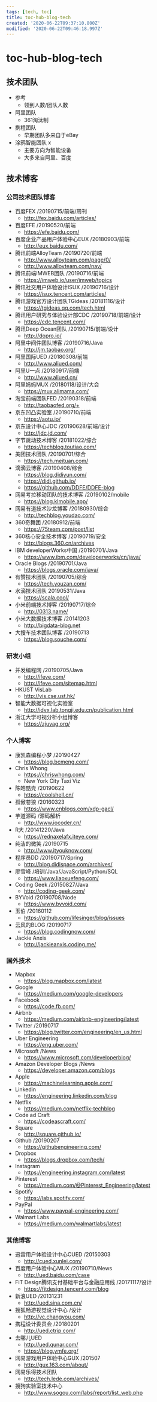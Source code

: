 ```yaml
---
tags: [tech, toc]
title: toc-hub-blog-tech
created: '2020-06-22T09:37:10.800Z'
modified: '2020-06-22T09:46:18.997Z'
---
```


# toc-hub-blog-tech

## 技术团队
- 参考
  - 领到人数/团队人数
- 阿里团队
  - 361淘汰制
- 携程团队
  - 早期团队多来自于eBay
- 涂鸦智能团队 x
  - 主要方向为智能设备
  - 大多来自阿里、百度

## 技术博客

### 公司技术团队博客
- 百度FEX /20190715/前端/周刊
  - http://fex.baidu.com/articles/
- 百度EFE /20190520/前端
  - https://efe.baidu.com/
- 百度企业产品用户体验中心EUX /20180903/前端
  - http://eux.baidu.com/
- 腾讯前端AlloyTeam /20190720/前端
  - http://www.alloyteam.com/page/0/
  - http://www.alloyteam.com/nav/
- 腾讯前端IMWEB团队 /20190716/前端
  - https://imweb.io/user/imweb/topics
- 腾讯社交用户体验设计ISUX /20190716/设计
  - https://isux.tencent.com/articles/
- 腾讯游戏官方设计团队TGideas /20181116/设计
  - https://tgideas.qq.com/tech.html
- 腾讯用户研究与体验设计部CDC /20190718/前端/设计
  - https://cdc.tencent.com/
- 腾讯Deep Ocean团队 /20190715/前端/设计
  - http://dopro.io/
- 阿里中间件团队博客 /20190716/Java
  - http://jm.taobao.org/
- 阿里国际UED /20180308/前端
  - http://www.aliued.com/
- 阿里U一点 /20180917/前端
  - http://www.aliued.cn/
- 阿里妈妈MUX /20180118/设计/大会
  - https://mux.alimama.com/
- 淘宝前端团队FED /20190318/前端
  - http://taobaofed.org/+
- 京东凹凸实验室 /20190710/前端
  - https://aotu.io/
- 京东设计中心JDC /20190628/前端/设计
  - http://jdc.jd.com/
- 字节跳动技术博客 /20181022/综合
  - https://techblog.toutiao.com/
- 美团技术团队 /20190701/综合
  - https://tech.meituan.com/
- 滴滴云博客 /20190408/综合
  - https://blog.didiyun.com/
  - https://didi.github.io/
  - https://github.com/DDFE/DDFE-blog
- 网易考拉移动团队的技术博客 /20190102/mobile
  - https://blog.klmobile.app/
- 网易有道技术沙龙博客 /20180930/综合
  - http://techblog.youdao.com/
- 360奇舞团 /20180912/前端
  - https://75team.com/post/list
- 360核心安全技术博客 /20190719/安全
  - http://blogs.360.cn/archives
- IBM developerWorks中国 /20190701/Java
  - https://www.ibm.com/developerworks/cn/java/
- Oracle Blogs /20190701/Java
  - https://blogs.oracle.com/java/
- 有赞技术团队 /20190705/综合
  - https://tech.youzan.com/
- 水滴技术团队 20190531/Java
  - https://scala.cool/
- 小米前端技术博客 /20190717/综合
  - http://0313.name/
- 小米大数据技术博客 /20141203
  - http://bigdata-blog.net
- 大搜车技术团队博客 /20190713
  - https://blog.souche.com/

### 研发小组
- 并发编程网 /20190705/Java
  - http://ifeve.com/
  - http://ifeve.com/sitemap.html
- HKUST VisLab
  - http://vis.cse.ust.hk/
- 智能大数据可视化实验室
  - http://idvx.lab.tongji.edu.cn/publication.html
- 浙江大学可视分析小组博客
  - https://zjuvag.org/

### 个人博客
- 康凯森编程小梦 /20190427
  - https://blog.bcmeng.com/
- Chris Whong
  - https://chriswhong.com/
  - New York City Taxi Viz
- 陈皓酷壳 /20190622
  - https://coolshell.cn/
- 孤傲苍狼 /20160323
  - https://www.cnblogs.com/xdp-gacl/
- 芋道源码 /源码解析
  - http://www.iocoder.cn/
- R大 /20141220/Java
  - https://rednaxelafx.iteye.com/
- 纯洁的微笑 /20190715
  - http://www.ityouknow.com/
- 程序员DD /20190717/Spring
  - http://blog.didispace.com/archives/
- 廖雪峰 /培训/Java/JavaScript/Python/SQL
  - https://www.liaoxuefeng.com/
- Coding Geek /20150827/Java
  - http://coding-geek.com/
- BYVoid /20190708/Node
  - https://www.byvoid.com/
- 玉伯 /20160112
  - https://github.com/lifesinger/blog/issues
- 云风的BLOG /20190717
  - https://blog.codingnow.com/
- Jackie Anxis
  - http://jackieanxis.coding.me/

### 国外技术
- Mapbox
  - https://blog.mapbox.com/latest
- Google 
  - https://medium.com/google-developers
- Facebook
  - https://code.fb.com/
- Airbnb
  - https://medium.com/airbnb-engineering/latest
- Twitter /20190717
  - https://blog.twitter.com/engineering/en_us.html
- Uber Engineering
  - https://eng.uber.com/
- Microsoft /News
  - https://www.microsoft.com/developerblog/
- Amazon Developer Blogs /News
  - https://developer.amazon.com/blogs
- Apple
  - https://machinelearning.apple.com/
- Linkedin
  - https://engineering.linkedin.com/blog
- Netflix
  - https://medium.com/netflix-techblog
- Code ad Craft
  - https://codeascraft.com/
- Square
  - http://square.github.io/
- Github /20190207
  - https://githubengineering.com/
- Dropbox
  - https://blogs.dropbox.com/tech/
- Instagram 
  - https://engineering.instagram.com/latest
- Pinterest
  - https://medium.com/@Pinterest_Engineering/latest
- Spotify
  - https://labs.spotify.com/
- PayPal
  - https://www.paypal-engineering.com/
- Walmart Labs
  - https://medium.com/walmartlabs/latest

### 其他博客
- 迅雷用户体验设计中心CUED /20150303
  - http://cued.xunlei.com/
- 百度用户体验中心MUX /20190710/News
  - http://ued.baidu.com/case
- FiT Design腾讯支付基础平台与金融应用线 /20171117/设计
  - https://fitdesign.tencent.com/blog
- 新浪UED /20131231
  - http://ued.sina.com.cn/
- 搜狐畅游视觉设计中心 /设计
  - http://vc.changyou.com/
- 携程设计委员会 /20180201
  - http://ued.ctrip.com/
- 去哪儿UED
  - http://ued.qunar.com/
  - https://blog.ymfe.org/
- 网易游戏用户体验中心GUX /201507
  - http://gux.163.com/about/
- 网易乐得技术团队
  - http://tech.lede.com/archives/
- 搜狗实验室技术中心 
  - http://www.sogou.com/labs/report/list_web.php

